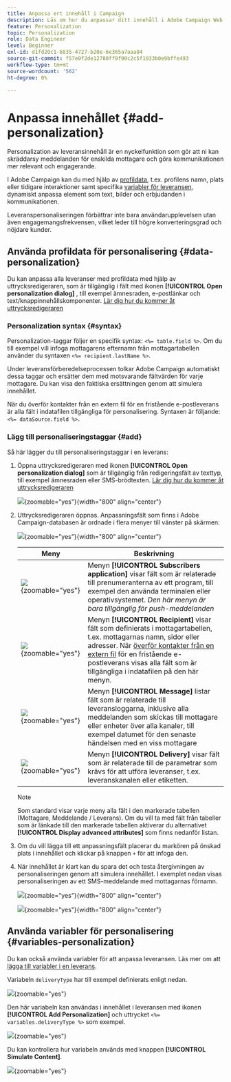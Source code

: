 ```yaml
---
title: Anpassa ert innehåll i Campaign
description: Läs om hur du anpassar ditt innehåll i Adobe Campaign Web
feature: Personalization
topic: Personalization
role: Data Engineer
level: Beginner
exl-id: d1fd20c1-6835-4727-b20e-6e365a7aaa04
source-git-commit: f57e0f2de12780ff9f90c2c5f1933b0e9bffe493
workflow-type: tm+mt
source-wordcount: '562'
ht-degree: 0%

---
```



# Anpassa innehållet {#add-personalization}

Personalization av leveransinnehåll är en nyckelfunktion som gör att ni kan skräddarsy meddelanden för enskilda mottagare och göra kommunikationen mer relevant och engagerande.

I Adobe Campaign kan du med hjälp av [profildata](#data-personalization), t.ex. profilens namn, plats eller tidigare interaktioner samt specifika [variabler för leveransen](#variables-personalization), dynamiskt anpassa element som text, bilder och erbjudanden i kommunikationen.

Leveranspersonaliseringen förbättrar inte bara användarupplevelsen utan även engagemangsfrekvensen, vilket leder till högre konverteringsgrad och nöjdare kunder.

## Använda profildata för personalisering {#data-personalization}

Du kan anpassa alla leveranser med profildata med hjälp av uttrycksredigeraren, som är tillgänglig i fält med ikonen **[!UICONTROL Open personalization dialog]** , till exempel ämnesraden, e-postlänkar och text/knappinnehållskomponenter. [Lär dig hur du kommer åt uttrycksredigeraren](gs-personalization.md/#access)

### Personalization syntax {#syntax}

Personalization-taggar följer en specifik syntax: `<%= table.field %>`. Om du till exempel vill infoga mottagarens efternamn från mottagartabellen använder du syntaxen `<%= recipient.lastName %>`.

Under leveransförberedelseprocessen tolkar Adobe Campaign automatiskt dessa taggar och ersätter dem med motsvarande fältvärden för varje mottagare. Du kan visa den faktiska ersättningen genom att simulera innehållet.

När du överför kontakter från en extern fil för en fristående e-postleverans är alla fält i indatafilen tillgängliga för personalisering. Syntaxen är följande: `<%= dataSource.field %>`.

### Lägg till personaliseringstaggar {#add}

Så här lägger du till personaliseringstaggar i en leverans:

1. Öppna uttrycksredigeraren med ikonen **[!UICONTROL Open personalization dialog]** som är tillgänglig från redigeringsfält av texttyp, till exempel ämnesraden eller SMS-brödtexten. [Lär dig hur du kommer åt uttrycksredigeraren](gs-personalization.md/#access)

   ![](assets/perso-access.png){zoomable="yes"}{width="800" align="center"}

1. Uttrycksredigeraren öppnas. Anpassningsfält som finns i Adobe Campaign-databasen är ordnade i flera menyer till vänster på skärmen:

   ![](assets/perso-insert-field.png){zoomable="yes"}{width="800" align="center"}

   | Meny | Beskrivning |
   |-----|------------|
   | ![](assets/do-not-localize/perso-subscribers-menu.png){zoomable="yes"} | Menyn **[!UICONTROL Subscribers application]** visar fält som är relaterade till prenumeranterna av ett program, till exempel den använda terminalen eller operativsystemet. *Den här menyn är bara tillgänglig för push-meddelanden* |
   | ![](assets/do-not-localize/perso-recipients-menu.png){zoomable="yes"} | Menyn **[!UICONTROL Recipient]** visar fält som definierats i mottagartabellen, t.ex. mottagarnas namn, sidor eller adresser. När [överför kontakter från en extern fil](../audience/file-audience.md) för en fristående e-postleverans visas alla fält som är tillgängliga i indatafilen på den här menyn. |
   | ![](assets/do-not-localize/perso-message-menu.png){zoomable="yes"} | Menyn **[!UICONTROL Message]** listar fält som är relaterade till leveransloggarna, inklusive alla meddelanden som skickas till mottagare eller enheter över alla kanaler, till exempel datumet för den senaste händelsen med en viss mottagare |
   | ![](assets/do-not-localize/perso-delivery-menu.png){zoomable="yes"} | Menyn **[!UICONTROL Delivery]** visar fält som är relaterade till de parametrar som krävs för att utföra leveranser, t.ex. leveranskanalen eller etiketten. |

   >[!NOTE]
   >
   >Som standard visar varje meny alla fält i den markerade tabellen (Mottagare, Meddelande / Leverans). Om du vill ta med fält från tabeller som är länkade till den markerade tabellen aktiverar du alternativet **[!UICONTROL Display advanced attributes]** som finns nedanför listan.

1. Om du vill lägga till ett anpassningsfält placerar du markören på önskad plats i innehållet och klickar på knappen `+` för att infoga den.

1. När innehållet är klart kan du spara det och testa återgivningen av personaliseringen genom att simulera innehållet. I exemplet nedan visas personaliseringen av ett SMS-meddelande med mottagarnas förnamn.

   ![](assets/perso-preview1.png){zoomable="yes"}{width="800" align="center"}

   ![](assets/perso-preview2.png){zoomable="yes"}{width="800" align="center"}

## Använda variabler för personalisering {#variables-personalization}

Du kan också använda variabler för att anpassa leveransen.
Läs mer om att [lägga till variabler i en leverans](../advanced-settings/delivery-settings.md#variables-delivery).

Variabeln `deliveryType` har till exempel definierats enligt nedan.

![](assets/variables-deliveryType.png){zoomable="yes"}

Den här variabeln kan användas i innehållet i leveransen med ikonen **[!UICONTROL Add Personalization]** och uttrycket `<%= variables.deliveryType %>` som exempel.

![](assets/variables-perso.png){zoomable="yes"}

Du kan kontrollera hur variabeln används med knappen **[!UICONTROL Simulate Content]**.

![](assets/variables-simulate.png){zoomable="yes"}
